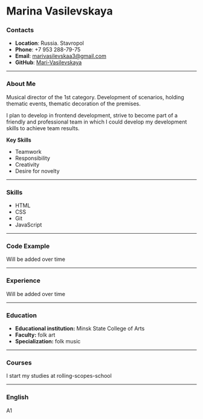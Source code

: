 # Marina Vasilevskaya

### Contacts

* **Location**: Russia. Stavropol
* **Phone**: +7 953 288-79-75
* **Email**: marivasilevskaa3@gmail.com
* **GitHub**: [Mari-Vasilevskaya](https://github.com/Mari-Vasilevskaya)

---

### About Me

<p>Musical director of the 1st category. Development of scenarios, holding thematic events, thematic decoration of the premises.</p>
<p>I plan to develop in frontend development, strive to become part of a friendly and professional team in which I could develop my development skills to achieve team results.</p>

**Key Skills**

- Teamwork
- Responsibility
- Creativity
- Desire for novelty

---

### Skills

- HTML 
- CSS 
- Git 
- JavaScript

---

### Code Example

Will be added over time

---

### Experience

Will be added over time

---

### Education

- **Educational institution:** Minsk State College of Arts
- **Faculty:** folk art
- **Specialization:** folk music

---

### Courses 

I start my studies at rolling-scopes-school

---

### English

A1
